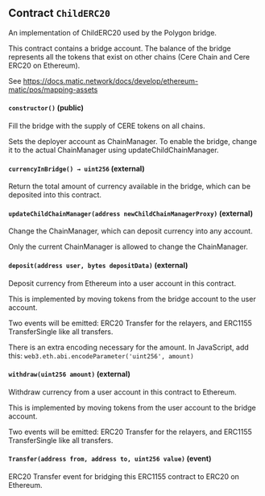 ## Contract `ChildERC20`

An implementation of ChildERC20 used by the Polygon bridge.

This contract contains a bridge account. The balance of the bridge represents all the tokens
that exist on other chains (Cere Chain and Cere ERC20 on Ethereum).

See https://docs.matic.network/docs/develop/ethereum-matic/pos/mapping-assets




#### `constructor()` (public)

Fill the bridge with the supply of CERE tokens on all chains.

Sets the deployer account as ChainManager. To enable the bridge, change it to the actual ChainManager
using updateChildChainManager.



#### `currencyInBridge() → uint256` (external)

Return the total amount of currency available in the bridge, which can be deposited into this contract.



#### `updateChildChainManager(address newChildChainManagerProxy)` (external)

Change the ChainManager, which can deposit currency into any account.

Only the current ChainManager is allowed to change the ChainManager.



#### `deposit(address user, bytes depositData)` (external)

Deposit currency from Ethereum into a user account in this contract.

This is implemented by moving tokens from the bridge account to the user account.

Two events will be emitted: ERC20 Transfer for the relayers, and ERC1155 TransferSingle like all transfers.

There is an extra encoding necessary for the amount. In JavaScript, add this:
`web3.eth.abi.encodeParameter('uint256', amount)`



#### `withdraw(uint256 amount)` (external)

Withdraw currency from a user account in this contract to Ethereum.

This is implemented by moving tokens from the user account to the bridge account.

Two events will be emitted: ERC20 Transfer for the relayers, and ERC1155 TransferSingle like all transfers.




#### `Transfer(address from, address to, uint256 value)` (event)

ERC20 Transfer event for bridging this ERC1155 contract to ERC20 on Ethereum.



